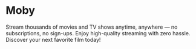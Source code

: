 # Moby
Stream thousands of movies and TV shows anytime, anywhere — no subscriptions, no sign-ups. Enjoy high-quality streaming with zero hassle. Discover your next favorite film today!
